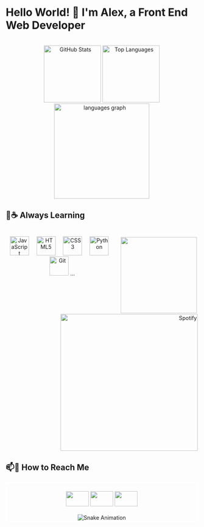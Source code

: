 # Hello World! 👋 I'm Alex, a Front End Web Developer

<br>

<div align="center">
  <img src="https://github-readme-stats.vercel.app/api?username=sans-script&theme=github_dark&show_icons=true&hide_border=false&count_private=true"  height="150" alt="GitHub Stats"/>
  <img src="https://github-readme-stats.vercel.app/api/top-langs/?username=sans-script&theme=github_dark&show_icons=true&hide_border=false&layout=compact" height="150" alt="Top Languages"/>
  <img src="https://github-readme-streak-stats.herokuapp.com/?user=sans-script&theme=github_dark&hide_border=false" height="250" alt="languages graph" />
</div>

## 🌱☕ Always Learning

<br>
<img align="right" style="border: 2px solid #fff;"  width="200" height="200" src="https://i.imgflip.com/89vrb6.gif"/>

<div align="center">

  <img src="https://cdn.jsdelivr.net/gh/devicons/devicon/icons/javascript/javascript-original.svg" height="50" alt="JavaScript"/>
  <img width="12" />
  <img src="https://cdn.jsdelivr.net/gh/devicons/devicon/icons/html5/html5-original.svg" height="50" alt="HTML5"/>
  <img width="12" />
  <img src="https://cdn.jsdelivr.net/gh/devicons/devicon/icons/css3/css3-original.svg" height="50" alt="CSS3"/>
  <img width="12" />
  <img src="https://cdn.jsdelivr.net/gh/devicons/devicon/icons/python/python-original.svg" height="50" alt="Python"/>
  <img width="12" />
  <img src="https://cdn.jsdelivr.net/gh/devicons/devicon/icons/git/git-original.svg" height="50" alt="Git"/>
  ...

</div>

##

<div align="right">
 <img src="https://spotify-github-profile.vercel.app/api/view?uid=ap0b5ngrzs5bzl771j7gx64dz&cover_image=true&theme=novatorem&show_offline=false&background_color=000000&interchange=false&bar_color=1eff00&bar_color_cover=false)](https://github.com/kittinan/spotify-github-profile" width="360" alt="Spotify"/> 
</div>


## 📫🔗 How to Reach Me
<div align="center" style="border: 2px solid #fff;">

### [<img src="https://raw.githubusercontent.com/maurodesouza/profile-readme-generator/master/src/assets/icons/social/instagram/default.svg" width="60" height="40"/>](https://www.instagram.com/_sans.alex) [<img src="https://raw.githubusercontent.com/maurodesouza/profile-readme-generator/master/src/assets/icons/social/discord/default.svg" width="60" height="40"/>](https://discord.gg/5SARbGrNpP) [<img src="https://raw.githubusercontent.com/maurodesouza/profile-readme-generator/master/src/assets/icons/social/codepen/default.svg" width="60" height="40"/>](https://codepen.io/sans-script)


<img src="https://raw.githubusercontent.com/sans-script/sans-script/output/snake.svg" alt="Snake Animation"/>
</div>